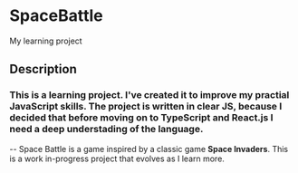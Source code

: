 # SpaceBattle
My learning project
## Description
### This is a learning project. I've created it to improve my practial JavaScript skills. The project is written in clear JS, because I decided that before moving on to TypeScript and React.js I need a deep understading of the language. 
--
Space Battle is a game inspired by a classic game **Space Invaders**. This is a work in-progress project that evolves as I learn more.
